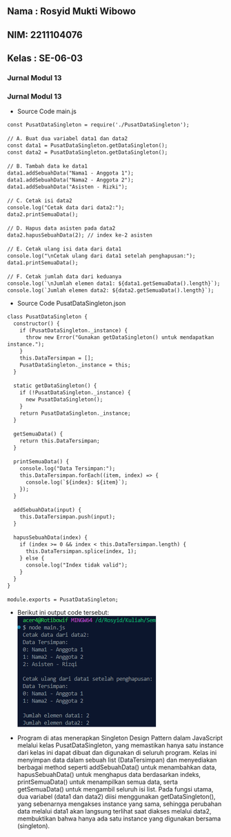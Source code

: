 <h2>Nama : Rosyid Mukti Wibowo</h2>
<h2>NIM: 2211104076</h2>
<h2>Kelas : SE-06-03</h2>

<h3>Jurnal Modul 13</h3>

### Jurnal Modul 13
- Source Code main.js
```
const PusatDataSingleton = require('./PusatDataSingleton');

// A. Buat dua variabel data1 dan data2
const data1 = PusatDataSingleton.getDataSingleton();
const data2 = PusatDataSingleton.getDataSingleton();

// B. Tambah data ke data1
data1.addSebuahData("Nama1 - Anggota 1");
data1.addSebuahData("Nama2 - Anggota 2");
data1.addSebuahData("Asisten - Rizki");

// C. Cetak isi data2
console.log("Cetak data dari data2:");
data2.printSemuaData();

// D. Hapus data asisten pada data2
data2.hapusSebuahData(2); // index ke-2 asisten

// E. Cetak ulang isi data dari data1
console.log("\nCetak ulang dari data1 setelah penghapusan:");
data1.printSemuaData();

// F. Cetak jumlah data dari keduanya
console.log(`\nJumlah elemen data1: ${data1.getSemuaData().length}`);
console.log(`Jumlah elemen data2: ${data2.getSemuaData().length}`);
```

- Source Code PusatDataSingleton.json
```
class PusatDataSingleton {
  constructor() {
    if (PusatDataSingleton._instance) {
      throw new Error("Gunakan getDataSingleton() untuk mendapatkan instance.");
    }
    this.DataTersimpan = [];
    PusatDataSingleton._instance = this;
  }

  static getDataSingleton() {
    if (!PusatDataSingleton._instance) {
      new PusatDataSingleton();
    }
    return PusatDataSingleton._instance;
  }

  getSemuaData() {
    return this.DataTersimpan;
  }

  printSemuaData() {
    console.log("Data Tersimpan:");
    this.DataTersimpan.forEach((item, index) => {
      console.log(`${index}: ${item}`);
    });
  }

  addSebuahData(input) {
    this.DataTersimpan.push(input);
  }

  hapusSebuahData(index) {
    if (index >= 0 && index < this.DataTersimpan.length) {
      this.DataTersimpan.splice(index, 1);
    } else {
      console.log("Index tidak valid");
    }
  }
}

module.exports = PusatDataSingleton;
```

- Berikut ini output code tersebut: <br>
![Output Jurnal](jurnal.png)

- Program di atas menerapkan Singleton Design Pattern dalam JavaScript melalui kelas PusatDataSingleton, yang memastikan hanya satu instance dari kelas ini dapat dibuat dan digunakan di seluruh program. Kelas ini menyimpan data dalam sebuah list (DataTersimpan) dan menyediakan berbagai method seperti addSebuahData() untuk menambahkan data, hapusSebuahData() untuk menghapus data berdasarkan indeks, printSemuaData() untuk menampilkan semua data, serta getSemuaData() untuk mengambil seluruh isi list. Pada fungsi utama, dua variabel (data1 dan data2) diisi menggunakan getDataSingleton(), yang sebenarnya mengakses instance yang sama, sehingga perubahan data melalui data1 akan langsung terlihat saat diakses melalui data2, membuktikan bahwa hanya ada satu instance yang digunakan bersama (singleton).